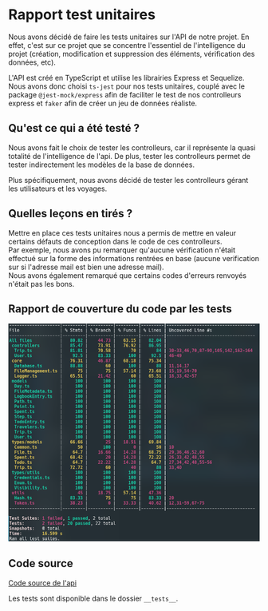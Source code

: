 # Rapport test unitaires

Nous avons décidé de faire les tests unitaires sur l'API de notre projet. 
En effet, c'est sur ce projet que se concentre l'essentiel de l'intelligence du projet (création, modification et suppression des éléments, vérification des données, etc).

L'API est créé en TypeScript et utilise les librairies Express et Sequelize. 
Nous avons donc choisi `ts-jest` pour nos tests unitaires, couplé avec le package `@jest-mock/express` afin de faciliter le test de nos controlleurs express et `faker` afin de créer un jeu de données réaliste.

## Qu'est ce qui a été testé ? 

Nous avons fait le choix de tester les controlleurs, car il représente la quasi totalité de l'intelligence de l'api. De plus, tester les controlleurs permet de tester indirectement les modèles de la base de données.

Plus spécifiquement, nous avons décidé de tester les controlleurs gérant les utilisateurs et les voyages. 

## Quelles leçons en tirés ?

Mettre en place ces tests unitaires nous a permis de mettre en valeur certains défauts de conception dans le code de ces controlleurs.  
Par exemple, nous avons pu remarquer qu'aucune vérification n'était effectué sur la forme des informations rentrées en base (aucune verification sur si l'adresse mail est bien une adresse mail).  
Nous avons également remarqué que certains codes d'erreurs renvoyés n'était pas les bons.

## Rapport de couverture du code par les tests

![](img/Jest-code-coverage.png)

## Code source 

[Code source de l'api](https://github.com/La-Sectoblique/septotrip-api)

Les tests sont disponible dans le dossier `__tests__`.